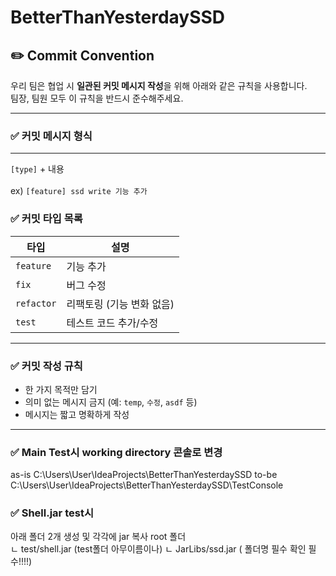 # BetterThanYesterdaySSD


## ✏️ Commit Convention

우리 팀은 협업 시 **일관된 커밋 메시지 작성**을 위해 아래와 같은 규칙을 사용합니다.  
팀장, 팀원 모두 이 규칙을 반드시 준수해주세요.

---

### ✅ 커밋 메시지 형식

---
`[type]`  +  내용 <br><br>
ex) `[feature] ssd write 기능 추가 `



### ✅ 커밋 타입 목록

| 타입 | 설명 |
|------|------|
| `feature` | 기능 추가 |
| `fix` | 버그 수정 |
| `refactor` | 리팩토링 (기능 변화 없음) |
| `test` | 테스트 코드 추가/수정 |

---

### ✅ 커밋 작성 규칙

- 한 가지 목적만 담기
- 의미 없는 메시지 금지 (예: `temp`, `수정`, `asdf` 등)
- 메시지는 짧고 명확하게 작성

---

### ✅ Main Test시 working directory 콘솔로 변경 
as-is C:\Users\User\IdeaProjects\BetterThanYesterdaySSD
to-be C:\Users\User\IdeaProjects\BetterThanYesterdaySSD\TestConsole

### ✅ Shell.jar test시 
 아래 폴더 2개 생성 및 각각에 jar 복사
 root 폴더  
   ㄴ test/shell.jar   (test폴더 아무이름이나)
   ㄴ JarLibs/ssd.jar  ( 폴더명 필수 확인 필수!!!!)

